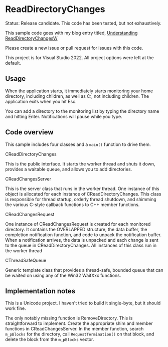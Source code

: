 # ReadDirectoryChanges

Status:		Release candidate. This code has been tested, but not exhaustively.

This sample code goes with my blog entry titled, [Understanding ReadDirectoryChangesW](
http://qualapps.blogspot.com/2010/05/understanding-readdirectorychangesw.html)

Please create a new issue or pull request for issues with this code.

This project is for Visual Studio 2022. All project options were left at the default.

## Usage

When the application starts, it immediately starts monitoring your home
directory, including children, as well as C:\, not including children.
The application exits when you hit Esc.

You can add a directory to the monitoring list by typing the directory
name and hitting Enter. Notifications will pause while you type.

## Code overview

This sample includes four classes and a `main()` function to drive them.

CReadDirectoryChanges

This is the public interface.  It starts the worker thread and shuts it down,
provides a waitable queue, and allows you to add directories.

CReadChangesServer

This is the server class that runs in the worker thread.  One instance of this
object is allocated for each instance of CReadDirectoryChanges.  This class is
responsible for thread startup, orderly thread shutdown, and shimming the
various C-style callback functions to C++ member functions.

CReadChangesRequest

One instance of CReadChangesRequest is created for each monitored directory.
It contains the OVERLAPPED structure, the data buffer, the completion
notification function, and code to unpack the notification buffer.  When
a notification arrives, the data is unpacked and each change is sent to
the queue in CReadDirectoryChanges. All instances of this class run in
the worker thread

CThreadSafeQueue

Generic template class that provides a thread-safe, bounded queue that
can be waited on using any of the Win32 WaitXxx functions.


## Implementation notes

This is a Unicode project. I haven't tried to build it single-byte, but
it should work fine.

The only notably missing function is RemoveDirectory.  This is straightforward
to implement.  Create the appropriate shim and member functions in
CReadChangesServer. In the member function, search `m_pBlocks` for the directory,
call `RequestTermination()` on that block, and delete the block from the `m_pBlocks` vector.
